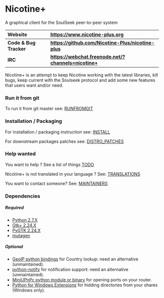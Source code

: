 # Nicotine+

A graphical client for the SoulSeek peer-to-peer system

| Website                | https://www.nicotine-plus.org                        |
| :--------------------- | :--------------------------------------------------- |
| **Code & Bug Tracker** | **https://github.com/Nicotine-Plus/nicotine-plus**   |
| **IRC**                | **https://webchat.freenode.net/?channels=nicotine+** |

Nicotine+ is an attempt to keep Nicotine working with the latest libraries,
kill bugs, keep current with the Soulseek protocol
and add some new features that users want and/or need.

### Run it from git

To run it from git master see: [RUNFROMGIT](doc/RUNFROMGIT.md)

### Installation / Packaging

For installation / packaging instruction see: [INSTALL](doc/INSTALL.md)

For downstream packages patches see: [DISTRO_PATCHES](doc/DISTRO_PATCHES.md)

### Help wanted

You want to help ? See a list of things [TODO](doc/TODO.md)

Nicotine+ is not translated in your language ? See: [TRANSLATIONS](doc/TRANSLATIONS.md)

You want to contact someone? See: [MAINTAINERS](doc/MAINTAINERS.md)

### Dependencies

##### Required

* [Python 2.7.X](https://www.python.org/)
* [Gtk+ 2.24.X](http://www.gtk.org/)
* [PyGTK 2.24.X](http://www.pygtk.org/)
* [mutagen](https://github.com/quodlibet/mutagen)

##### Optional

* [GeoIP python bindings](https://dev.maxmind.com/geoip/legacy/downloadable/) for Country lookup: need an alternative (unmaintained).
* [python-notify](http://www.galago-project.org) for notification support: need an alternative (unmaintained).
* [MiniUPnPc python module or binary](https://miniupnp.tuxfamily.org/) for opening ports on your router.
* [Python for Windows Extensions](https://sourceforge.net/projects/pywin32/) for hidding directories from your shares (Windows only).
